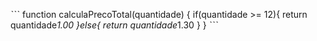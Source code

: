 ˋˋˋ
function calculaPrecoTotal(quantidade) {
  if(quantidade >= 12){
    return quantidade*1.00
  }else{
    return quantidade*1.30
  }
}
ˋˋˋ